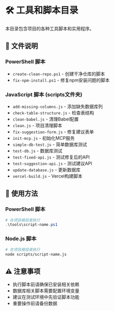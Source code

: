 # 🛠️ 工具和脚本目录

本目录包含项目的各种工具脚本和实用程序。

## 📁 文件说明

### PowerShell 脚本
- `create-clean-repo.ps1` - 创建干净仓库的脚本
- `fix-npm-install.ps1` - 修复npm安装问题的脚本

### JavaScript 脚本 (scripts文件夹)
- `add-missing-columns.js` - 添加缺失数据库列
- `check-table-structure.js` - 检查表结构
- `clean-babel.js` - 清理Babel配置
- `clean.js` - 项目清理脚本
- `fix-suggestion-form.js` - 修复建议表单
- `init-mcp.js` - 初始化MCP服务
- `simple-db-test.js` - 简单数据库测试
- `test-db.js` - 数据库测试
- `test-fixed-api.js` - 测试修复后的API
- `test-suggestion-api.js` - 测试建议API
- `update-database.js` - 更新数据库
- `vercel-build.js` - Vercel构建脚本

## 🚀 使用方法

### PowerShell 脚本
```powershell
# 在项目根目录执行
.\tools\script-name.ps1
```

### Node.js 脚本
```bash
# 在项目根目录执行
node scripts/script-name.js
```

## ⚠️ 注意事项

- 执行脚本前请确保已安装相关依赖
- 数据库相关脚本需要配置环境变量
- 建议在测试环境中先验证脚本功能
- 重要操作前请备份数据